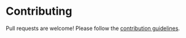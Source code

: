 # Contributing

Pull requests are welcome! Please follow the [contribution guidelines](http://localhost:8000/PIDSMaker/contributing/).
